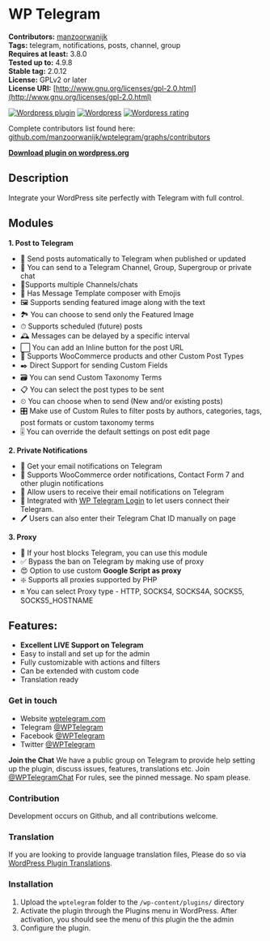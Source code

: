 # WP Telegram

**Contributors:**      [manzoorwanijk](https://github.com/manzoorwanijk)  
**Tags:**              telegram, notifications, posts, channel, group  
**Requires at least:** 3.8.0  
**Tested up to:**      4.9.8  
**Stable tag:**        2.0.12  
**License:**           GPLv2 or later  
**License URI:**       [http://www.gnu.org/licenses/gpl-2.0.html](http://www.gnu.org/licenses/gpl-2.0.html)  

[![Wordpress plugin](https://img.shields.io/wordpress/plugin/v/wptelegram.svg)](https://wordpress.org/plugins/wptelegram/)
[![Wordpress](https://img.shields.io/wordpress/plugin/dt/wptelegram.svg)](https://wordpress.org/plugins/wptelegram/)
[![Wordpress rating](https://img.shields.io/wordpress/plugin/r/wptelegram.svg)](https://wordpress.org/plugins/wptelegram/)

Complete contributors list found here: [github.com/manzoorwanijk/wptelegram/graphs/contributors](https://github.com/manzoorwanijk/wptelegram/graphs/contributors)

**[Download plugin on wordpress.org](https://wordpress.org/plugins/wptelegram/)**

## Description

Integrate your WordPress site perfectly with Telegram with full control.

## Modules
**1. Post to Telegram**
* 📝 Send posts automatically to Telegram when published or updated
* 📢 You can send to a Telegram Channel, Group, Supergroup or private chat
* 👥Supports multiple Channels/chats
* 🙂 Has Message Template composer with Emojis
* 🖼 Supports sending featured image along with the text
* 🏞 You can choose to send only the Featured Image
* ⏱ Supports scheduled (future) posts
* 🕰 Messages can be delayed by a specific interval
* ⬜️ You can add an Inline button for the post URL
* 🛒 Supports WooCommerce products and other Custom Post Types
* ✒️ Direct Support for sending Custom Fields
* 🗃 You can send Custom Taxonomy Terms
* 📋 You can select the post types to be sent
* ⏲ You can choose when to send (New and/or existing posts)
* 🎛 Make use of Custom Rules to filter posts by authors, categories, tags, post formats or custom taxonomy terms
* 🎚 You can override the default settings on post edit page

**2. Private Notifications**
* 📧 Get your email notifications on Telegram
* 🔔 Supports WooCommerce order notifications, Contact Form 7 and other plugin notifications
* 🔕 Allow users to receive their email notifications on Telegram
* 🔐 Integrated with [WP Telegram Login](https://wordpress.org/plugins/wptelegram-login) to let users connect their Telegram.
* 🖊 Users can also enter their Telegram Chat ID manually on page


**3. Proxy**
* 🚫 If your host blocks Telegram, you can use this module
* ✅ Bypass the ban on Telegram by making use of proxy
* 😍 Option to use custom **Google Script as proxy**
* ❇️ Supports all proxies supported by PHP
* 🔛 You can select Proxy type - HTTP, SOCKS4, SOCKS4A, SOCKS5, SOCKS5_HOSTNAME

## Features:
* **Excellent LIVE Support on Telegram**
* Easy to install and set up for the admin
* Fully customizable with actions and filters
* Can be extended with custom code
* Translation ready

### Get in touch
*	Website [wptelegram.com](https://wptelegram.com)
*	Telegram [@WPTelegram](https://t.me/WPTelegram)
*	Facebook [@WPTelegram](https://fb.com/WPTelegram)
*	Twitter [@WPTelegram](https://twitter.com/WPTelegram)

**Join the Chat**
We have a public group on Telegram to provide help setting up the plugin, discuss issues, features, translations etc. Join [@WPTelegramChat](https://t.me/WPTelegramChat)
For rules, see the pinned message. No spam please.

### Contribution
Development occurs on Github, and all contributions welcome.

### Translation
If you are looking to provide language translation files, Please do so via [WordPress Plugin Translations](https://translate.wordpress.org/projects/wp-plugins/wptelegram).

### Installation

1. Upload the `wptelegram` folder to the `/wp-content/plugins/` directory
2. Activate the plugin through the Plugins menu in WordPress. After activation, you should see the menu of this plugin the the admin
3. Configure the plugin.